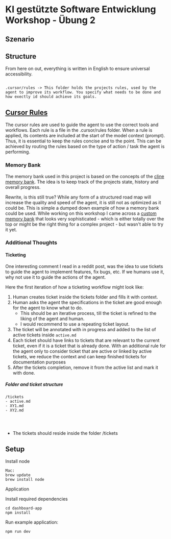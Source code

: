 # KI gestützte Software Entwicklung Workshop - Übung 2 


## Szenario




## Structure
From here on out, everything is written in English to ensure universal accessibility.


```

.cursor/rules -> This folder holds the projects rules, used by the agent to improve its workflow. You specify what needs to be done and how exectly id should achieve its goals.

```

## [Cursor Rules](https://docs.cursor.com/context/rules)

The cursor rules are used to guide the agent to use the correct tools and workflows. Each rule is a file in the .cursor/rules folder. When a rule is applied, its contents are included at the start of the model context (prompt). 
Thus, it is essential to keep the rules concise and to the point. This can be achieved by routing the rules based on the type of action / task the agent is performing.



### Memory Bank 

The memory bank used in this project is based on the concepts of the [cline memory bank](https://docs.cline.bot/prompting/cline-memory-bank). The idea is to keep track of the projects state, history and overall progress. 

Rewrite, is this still true?
While any form of a structured road map will increase the quality and speed of the agent, it is still not as optimized as it could be. This is simple a dumped down example of how a memory bank could be used. While working on this 
workshop I came across a [custom memory bank](https://github.com/vanzan01/cursor-memory-bank) that looks very sophisticated - which is either totally over the top or might be the right thing for a complex project - but wasn't able to try it yet. 


### Additional Thoughts

#### Ticketing

One interesting comment I read in a reddit post, was the idea to use tickets to guide the agent to implement features, fix bugs, etc. If we humans use it, why not use it to guide the actions of the agent. 

Here the first iteration of how a ticketing workflow might look like:

1. Human creates ticket inside the tickets folder and fills it with context.
2. Human asks the agent the specifications in the ticket are good enough for the agent to know what to do. 
    - This should be an iterative process, till the ticket is refined to the liking of the agent and human. 
    - I would recommend to use a repeating ticket layout.
3. The ticket will be annotated with in progress and added to the list of active tickets inside `active.md`
4. Each ticket should have links to tickets that are relevant to the current ticket, even if it is a ticket that is already done. With an additional rule for the agent only to consider ticket that are active or linked by active tickets, 
we reduce the context and can keep finished tickets for documentation purposes
5. After the tickets completion, remove it from the active list and mark it with done. 

##### Folder and ticket structure

```
/tickets
- active.md
- XY1.md
- XY2.md
```

```



```


- The tickets should reside inside the folder /tickets



## Setup


Install node
```
Mac:
brew update
brew install node
```


Application

Install required dependencies
```
cd dashboard-app
npm install 
```

Run example application:

```
npm run dev
```